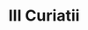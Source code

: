 ---
title: III Curiatii

mediaPath: /videos/c_06_da1890-1080p.mp4
mediaPosition:  [296032.791473029,4633968.792806959,130.82106321979043]
mediaRotation:  [0.35653648295147217,-0.6062043201722179,-0.6127846859246004,0.3604066969763776]
mediaScale: 1
cameraFOV: 36.95

# Pair of camera points and targets: [final point], ... , [entrance point]
cameraPath: [
    [[296029.64535963617,4633970.542223991,130.8599292412002],[296031.06536839315,4633969.752618788,130.84238693300654]]
]


animationEntry: 2000
---
